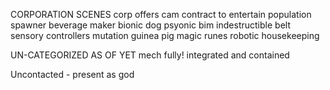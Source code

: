 CORPORATION SCENES
corp offers cam contract to entertain
population spawner
beverage maker
bionic dog
psyonic bim
indestructible belt
sensory controllers
mutation guinea pig
magic runes
robotic housekeeping

UN-CATEGORIZED AS OF YET
mech fully! integrated and contained

Uncontacted - present as god
